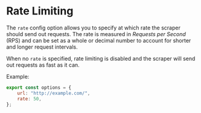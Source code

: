 # Rate Limiting

The `rate` config option allows you to specify at which rate the scraper should send out requests. The rate is measured in _Requests per Second_ (RPS) and can be set as a whole or decimal number to account for shorter and longer request intervals.

When no `rate` is specified, rate limiting is disabled and the scraper will send out requests as fast as it can.

Example:

```javascript
export const options = {
    url: "http://example.com/",
    rate: 50,
};
```
